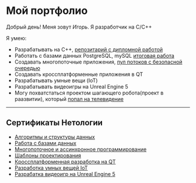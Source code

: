 # Мой портфолио

Добрый день! Меня зовут _Игорь_. 
Я разработчик на С/С++

Я умею:
* Разрабатывать на С++, [репозитарий с дипломной работой](https://github.com/Igor-Kastyrkin/WebSearch)
* Работать с базами данных PostgreSQL, mySQL [итоговая работа](https://github.com/Igor-Kastyrkin/6.4/tree/main/1)
* Создавать многопоточные приложения, [пул потоков с безопасной очередью](https://github.com/Igor-Kastyrkin/Course4/tree/main/1)
* Создавать кроссплатформенные приложения в QT 
* Разрабатывать умные вещи (IoT)
* Разрабатывать видеоигры на Unreal Engine 5
* Могу похватстаться проектом шагающего робота(проект в раазвитии), который [попал на телевидение](https://otr-online.ru/programmy/otrazhenie-1/zhiteli-vladimira-sobrali-shagayushchego-robota-78152.html) 

***

## Сертификаты Нетологии
* [Алгоритмы и структуры данных](https://netology.ru/backend/api/user/programs/39699/pdf_certificate)
* [Работа с базами данных](https://netology.ru/backend/api/user/programs/39706/pdf_certificate)
* [Многопоточное и ассинхронное программирование](https://netology.ru/backend/api/user/programs/39708/pdf_certificate)
* [Шаблоны проектирования](https://netology.ru/backend/api/user/programs/44477/pdf_certificate)
* [Кроссплатформенная разработка на QT](https://netology.ru/backend/api/user/programs/44479/pdf_certificate)
* [Разработка умных вещей IoT](https://netology.ru/backend/api/user/programs/47447/pdf_certificate)
* [Разрабатка видеоигр на Unreal Engine 5](https://netology.ru/backend/api/user/programs/47451/pdf_certificate)
